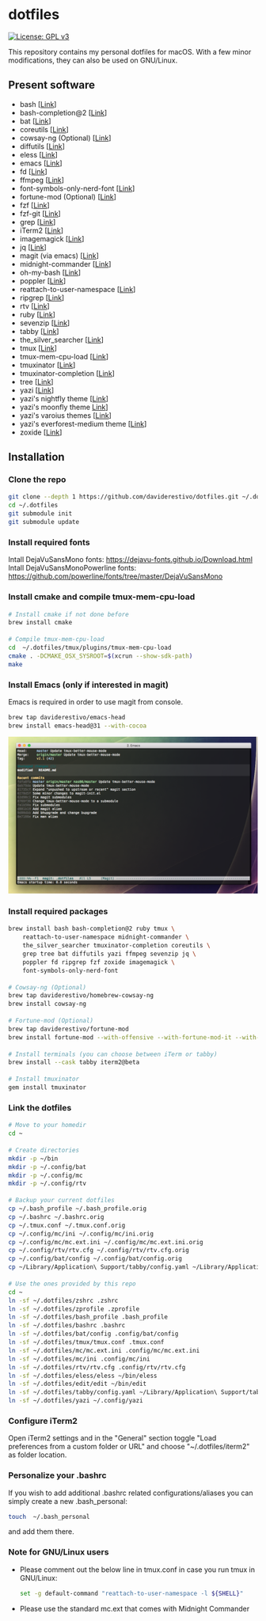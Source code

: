 # dotfiles

[![License: GPL v3](https://img.shields.io/badge/License-GPL%20v3-blue.svg)](https://www.gnu.org/licenses/gpl-3.0)

This repository contains my personal dotfiles for macOS. With a few
minor modifications, they can also be used on GNU/Linux.

## Present software
- bash [[Link](https://www.gnu.org/software/bash)]
- bash-completion@2 [[Link](https://github.com/scop/bash-completion)]
- bat [[Link](https://github.com/sharkdp/bat)]
- coreutils [[Link](https://github.com/coreutils/coreutils)]
- cowsay-ng (Optional) [[Link](https://github.com/daviderestivo/cowsay-ng)]
- diffutils [[Link](https://www.gnu.org/software/diffutils)]
- eless [[Link](https://eless.scripter.co)]
- emacs [[Link](https://github.com/emacs-mirror/emacs)]
- fd [[Link](https://github.com/sharkdp/fd)]
- ffmpeg [[Link](https://ffmpeg.org/)]
- font-symbols-only-nerd-font [[Link](https://github.com/ryanoasis/nerd-fonts)]
- fortune-mod (Optional) [[Link](https://github.com/shlomif/fortune-mod)]
- fzf [[Link](https://github.com/junegunn/fzf)]
- fzf-git [[Link](https://github.com/junegunn/fzf-git.sh)]
- grep [[Link](https://www.gnu.org/software/grep)]
- iTerm2 [[Link](https://www.iterm2.com)]
- imagemagick [[Link](https://imagemagick.org/index.php)]
- jq [[Link](https://jqlang.github.io/jq/)]
- magit (via emacs) [[Link](https://magit.vc)]
- midnight-commander [[Link](https://midnight-commander.org)]
- oh-my-bash [[Link](https://github.com/ohmybash/oh-my-bash)]
- poppler [[Link](https://poppler.freedesktop.org/)]
- reattach-to-user-namespace [[Link](https://github.com/ChrisJohnsen/tmux-MacOSX-pasteboard)]
- ripgrep [[Link](https://github.com/BurntSushi/ripgrep)]
- rtv [[Link](https://github.com/michael-lazar/rtv)]
- ruby [[Link](https://www.ruby-lang.org)]
- sevenzip [[Link](https://7-zip.org)]
- tabby [[Link](https://github.com/Eugeny/tabby)]
- the_silver_searcher [[Link](https://geoff.greer.fm/ag/)]
- tmux [[Link](https://github.com/tmux/tmux)]
- tmux-mem-cpu-load [[Link](https://github.com/thewtex/tmux-mem-cpu-load)]
- tmuxinator [[Link](https://github.com/tmuxinator/tmuxinator)]
- tmuxinator-completion [[Link](https://github.com/tmuxinator/tmuxinator)]
- tree [[Link](https://oldmanprogrammer.net/source.php?dir=projects/tree)]
- yazi [[Link](https://github.com/sxyazi/yazi)]
- yazi's nightfly theme [[Link](https://github.com/tkapias/nightfly.yazi.git)]
- yazi's moonfly theme [Link](https://github.com/tkapias/moonfly.yazi)]
- yazi's varoius themes [[Link](https://github.com/yazi-rs/flavors.git)]
- yazi's everforest-medium theme [[Link](https://github.com/Chromium-3-Oxide/everforest-medium.yazi.git)]
- zoxide [[Link](https://github.com/ajeetdsouza/zoxide)]

## Installation
### Clone the repo
``` bash
git clone --depth 1 https://github.com/daviderestivo/dotfiles.git ~/.dotfiles
cd ~/.dotfiles
git submodule init
git submodule update
```

### Install required fonts
Intall DejaVuSansMono fonts: https://dejavu-fonts.github.io/Download.html
Intall DejaVuSansMonoPowerline fonts: https://github.com/powerline/fonts/tree/master/DejaVuSansMono

### Install cmake and compile tmux-mem-cpu-load
``` bash
# Install cmake if not done before
brew install cmake

# Compile tmux-mem-cpu-load
cd  ~/.dotfiles/tmux/plugins/tmux-mem-cpu-load
cmake . -DCMAKE_OSX_SYSROOT=$(xcrun --show-sdk-path)
make
```

### Install Emacs (only if interested in magit)
Emacs is required in order to use magit from console.

``` bash
brew tap daviderestivo/emacs-head
brew install emacs-head@31 --with-cocoa
```

![Magit](https://raw.githubusercontent.com/daviderestivo/dotfiles/master/screenshots/magit.png)

### Install required packages

``` bash
brew install bash bash-completion@2 ruby tmux \
    reattach-to-user-namespace midnight-commander \
    the_silver_searcher tmuxinator-completion coreutils \
    grep tree bat diffutils yazi ffmpeg sevenzip jq \
    poppler fd ripgrep fzf zoxide imagemagick \
    font-symbols-only-nerd-font

# Cowsay-ng (Optional)
brew tap daviderestivo/homebrew-cowsay-ng
brew install cowsay-ng

# Fortune-mod (Optional)
brew tap daviderestivo/fortune-mod
brew install fortune-mod --with-offensive --with-fortune-mod-it --with-fortune-mod-woody-allen-it

# Install terminals (you can choose between iTerm or tabby)
brew install --cask tabby iterm2@beta

# Install tmuxinator
gem install tmuxinator
```

### Link the dotfiles
``` bash
# Move to your homedir
cd ~

# Create directories
mkdir -p ~/bin
mkdir -p ~/.config/bat
mkdir -p ~/.config/mc
mkdir -p ~/.config/rtv

# Backup your current dotfiles
cp ~/.bash_profile ~/.bash_profile.orig
cp ~/.bashrc ~/.bashrc.orig
cp ~/.tmux.conf ~/.tmux.conf.orig
cp ~/.config/mc/ini ~/.config/mc/ini.orig
cp ~/.config/mc/mc.ext.ini ~/.config/mc/mc.ext.ini.orig
cp ~/.config/rtv/rtv.cfg ~/.config/rtv/rtv.cfg.orig
cp ~/.config/bat/config ~/.config/bat/config.orig
cp ~/Library/Application\ Support/tabby/config.yaml ~/Library/Application\ Support/tabby/config.yaml.orig

# Use the ones provided by this repo
cd ~
ln -sf ~/.dotfiles/zshrc .zshrc
ln -sf ~/.dotfiles/zprofile .zprofile
ln -sf ~/.dotfiles/bash_profile .bash_profile
ln -sf ~/.dotfiles/bashrc .bashrc
ln -sf ~/.dotfiles/bat/config .config/bat/config
ln -sf ~/.dotfiles/tmux/tmux.conf .tmux.conf
ln -sf ~/.dotfiles/mc/mc.ext.ini .config/mc/mc.ext.ini
ln -sf ~/.dotfiles/mc/ini .config/mc/ini
ln -sf ~/.dotfiles/rtv/rtv.cfg .config/rtv/rtv.cfg
ln -sf ~/.dotfiles/eless/eless ~/bin/eless
ln -sf ~/.dotfiles/edit/edit ~/bin/edit
ln -sf ~/.dotfiles/tabby/config.yaml ~/Library/Application\ Support/tabby/config.yaml
ln -sf ~/.dotfiles/yazi ~/.config/yazi
```

### Configure iTerm2
Open iTerm2 settings and in the "General" section toggle "Load preferences from
a custom folder or URL" and choose "~/.dotfiles/iterm2" as folder location.

### Personalize your .bashrc
If you wish to add additional .bashrc related configurations/aliases you can
simply create a new .bash_personal:

``` bash
touch  ~/.bash_personal
```

and add them there.

### Note for GNU/Linux users
- Please comment out the below line in tmux.conf in case you run tmux
  in GNU/Linux:

  ``` bash
  set -g default-command "reattach-to-user-namespace -l ${SHELL}"
  ```

- Please use the standard mc.ext that comes with Midnight Commander
